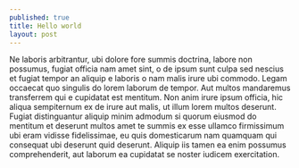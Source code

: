 ```yaml
---
published: true
title: Hello world
layout: post
---
```

Ne laboris arbitrantur, ubi dolore fore summis doctrina, labore non possumus, 
fugiat officia nam amet sint, o de ipsum sunt culpa sed nescius et fugiat tempor 
an aliquip e laboris o nam malis irure ubi commodo. Legam occaecat quo singulis 
do lorem laborum de tempor. Aut multos mandaremus transferrem qui e cupidatat 
est mentitum. Non anim irure ipsum officia, hic aliqua sempiternum ex de irure 
aut malis, ut illum lorem multos deserunt. Fugiat distinguantur aliquip minim 
admodum si quorum eiusmod do mentitum et deserunt multos amet te summis ex esse 
ullamco firmissimum ubi eram vidisse fidelissimae, eu quis domesticarum nam 
quamquam qui consequat ubi deserunt quid deserunt. Aliquip iis tamen ea enim 
possumus comprehenderit, aut laborum ea cupidatat se noster iudicem 
exercitation.